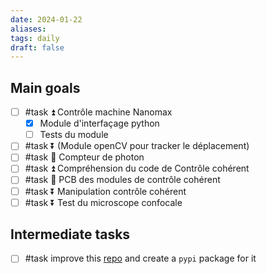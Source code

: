 ```yaml
---
date: 2024-01-22
aliases: 
tags: daily
draft: false
---
```


## Main goals

- [ ] #task ⏫ Contrôle machine Nanomax
	- [x] Module d'interfaçage python
	- [ ] Tests du module
- [ ] #task ⏬ (Module openCV pour tracker le déplacement)
- [ ] #task 🔽 Compteur de photon 
- [ ] #task ⏫ Compréhension du code de Contrôle cohérent
- [ ] #task 🔼 PCB des modules de contrôle cohérent
- [ ] #task ⏬ Manipulation contrôle cohérent
- [ ] #task ⏬ Test du microscope confocale

## Intermediate tasks

- [ ] #task improve this [repo](https://github.com/Schlabonski/cubini) and create a `pypi` package for it